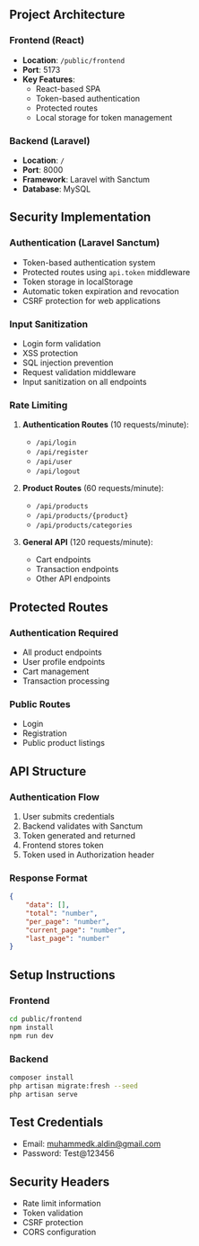 ## Project Architecture

### Frontend (React)
- **Location**: `/public/frontend`
- **Port**: 5173
- **Key Features**:
  - React-based SPA
  - Token-based authentication
  - Protected routes
  - Local storage for token management

### Backend (Laravel)
- **Location**: `/`
- **Port**: 8000
- **Framework**: Laravel with Sanctum
- **Database**: MySQL

## Security Implementation

### Authentication (Laravel Sanctum)
- Token-based authentication system
- Protected routes using `api.token` middleware
- Token storage in localStorage
- Automatic token expiration and revocation
- CSRF protection for web applications

### Input Sanitization
- Login form validation
- XSS protection
- SQL injection prevention
- Request validation middleware
- Input sanitization on all endpoints

### Rate Limiting
1. **Authentication Routes** (10 requests/minute):
   - `/api/login`
   - `/api/register`
   - `/api/user`
   - `/api/logout`

2. **Product Routes** (60 requests/minute):
   - `/api/products`
   - `/api/products/{product}`
   - `/api/products/categories`

3. **General API** (120 requests/minute):
   - Cart endpoints
   - Transaction endpoints
   - Other API endpoints

## Protected Routes

### Authentication Required
- All product endpoints
- User profile endpoints
- Cart management
- Transaction processing

### Public Routes
- Login
- Registration
- Public product listings

## API Structure

### Authentication Flow
1. User submits credentials
2. Backend validates with Sanctum
3. Token generated and returned
4. Frontend stores token
5. Token used in Authorization header

### Response Format
```json
{
    "data": [],
    "total": "number",
    "per_page": "number",
    "current_page": "number",
    "last_page": "number"
}
```

## Setup Instructions

### Frontend 
```bash
cd public/frontend
npm install
npm run dev
```

### Backend
```bash
composer install
php artisan migrate:fresh --seed
php artisan serve
```

## Test Credentials
- Email: muhammedk.aldin@gmail.com
- Password: Test@123456

## Security Headers
- Rate limit information
- Token validation
- CSRF protection
- CORS configuration
